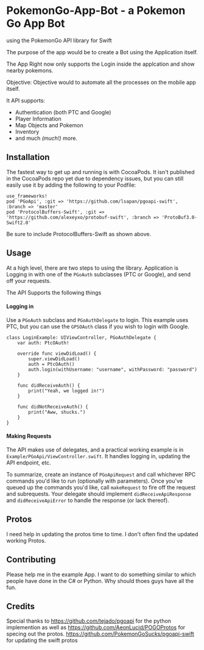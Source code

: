 # PokemonGo-App-Bot - a Pokemon Go App Bot 
using the PokemonGo API library for Swift

The purpose of the app would be to create a Bot using the Application itself. 

The App Right now only supports the Login inside the applcation and show nearby pokemons. 

Objective: Objective would to automate all the processes on the mobile app itself. 

It API supports:

- Authentication (both PTC and Google)
- Player Information
- Map Objects and Pokemon
- Inventory
- and much *(much!)* more.

## Installation
The fastest way to get up and running is with CocoaPods. It isn't published in the CocoaPods repo yet due to dependency issues, but you can still easily use it by adding the following to your Podfile:
```
use_frameworks!
pod 'PGoApi', :git => 'https://github.com/lsapan/pgoapi-swift', :branch => 'master'
pod 'ProtocolBuffers-Swift', :git => 'https://github.com/alexeyxo/protobuf-swift', :branch => 'ProtoBuf3.0-Swift2.0'
```

Be sure to include ProtocolBuffers-Swift as shown above.

## Usage
At a high level, there are two steps to using the library. Application is Logging in with one of the `PGoAuth` subclasses (PTC or Google), and send off your requests.

The API Supports the following things
#### Logging in
Use a `PGoAuth` subclass and `PGoAuthDelegate` to login. This example uses PTC, but you can use the `GPSOAuth` class if you wish to login with Google.
```
class LoginExample: UIViewController, PGoAuthDelegate {
    var auth: PtcOAuth!
    
    override func viewDidLoad() {
        super.viewDidLoad()
        auth = PtcOAuth()
        auth.login(withUsername: "username", withPassword: "password")
    }
    
    func didReceiveAuth() {
        print("Yeah, we logged in!")
    }
    
    func didNotReceiveAuth() {
        print("Aww, shucks.")
    }
}
```

#### Making Requests
The API makes use of delegates, and a practical working example is in `Example/PGoApi/ViewController.swift`. It handles logging in, updating the API endpoint, etc.

To summarize, create an instance of `PGoApiRequest` and call whichever RPC commands you'd like to run (optionally with parameters). Once you've queued up the commands you'd like, call `makeRequest` to fire off the request and subrequests. Your delegate should implement `didReceiveApiResponse` and `didReceiveApiError` to handle the response (or lack thereof).

## Protos
I need help in updating the protos time to time. I don't often find the updated working Protos. 

## Contributing
Please help me in the example App. I want to do something similar to which people have done in the C# or Python. Why should thoes guys have all the fun. 

## Credits
Special thanks to https://github.com/tejado/pgoapi for the python implemention as well as  https://github.com/AeonLucid/POGOProtos for specing out the protos.
https://github.com/PokemonGoSucks/pgoapi-swift for updating the swift protos
